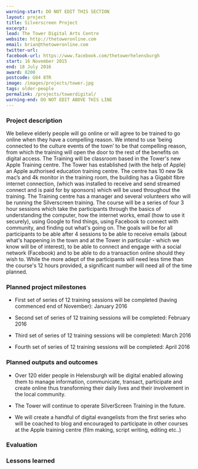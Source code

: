 ```yaml
---
warning-start: DO NOT EDIT THIS SECTION
layout: project
title: Silverscreen Project
excerpt: 
lead: The Tower Digital Arts Centre
website: http://thetoweronline.com
email: brian@thetoweronline.com
twitter-url: 
facebook-url: https://www.facebook.com/thetowerhelensburgh
start: 16 November 2015
end: 18 July 2016
award: 8200
postcode: G84 8TR		
image: /images/projects/tower.jpg
tags: older-people
permalink: /projects/towerdigital/
warning-end: DO NOT EDIT ABOVE THIS LINE
---
```


### Project description
We believe elderly people will go online or will agree to be trained to go online when they have a compelling reason. We intend to use ’being connected to the culture events of the town’ to be that compelling reason, from which the training will open the door to the rest of the benefits on digital access. The Training will be classroom based in the Tower's new Apple Training centre. The Tower has established (with the help of Apple) an Apple authorised education training centre. The centre has 10 new 5k mac’s and 4k monitor in the training room, the building has a Gigabit fibre internet connection, (which was installed to receive and send streamed connect and is paid for by sponsors) which will be used throughout the training. The Training centre has a manager and several volunteers who will be running the Silverscreen training. The course will be a series of four 3 hour sessions which take the participants through the basics of understanding the computer, how the internet works, email (how to use it securely), using Google to find things, using Facebook to connect with community, and finding out what's going on. The goals will be for all participants to be able after 4 sessions to be able to receive emails (about what's happening in the town and at the Tower in particular - which we know will be of interest), to be able to connect and engage with a social network (Facebook) and to be able to do a transaction online should they wish to. While the more adept of the participants will need less time than the course's 12 hours provided, a significant number will need all of the time planned.


### Planned project milestones

* First set of series of 12 training sessions will be completed (having commenced end of November): January 2016

* Second set of series of 12 training sessions will be completed: February 2016

* Third set of series of 12 training sessions will be completed: March 2016

* Fourth set of series of 12 training sessions will be completed: April 2016


### Planned outputs and outcomes

* Over 120 elder people in Helensburgh will be digital enabled allowing them to manage information, communicate, transact, participate and create online thus transforming their daily lives and their involvement in the local community. 

* The Tower will continue to operate SilverScreen Training in the future.

* We will create a handful of digital evangelists from the first series who will be coached to blog and encouraged to participate in other courses at the Apple training centre (film making, script writing, editing etc..) 


### Evaluation


### Lessons learned



